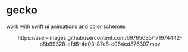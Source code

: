# gecko
work with swift ui animations and color schemes



<div align="center">
https://user-images.githubusercontent.com/69765035/171974442-b8b99328-efd6-4d03-87e8-e084cd876307.mov
</div>


